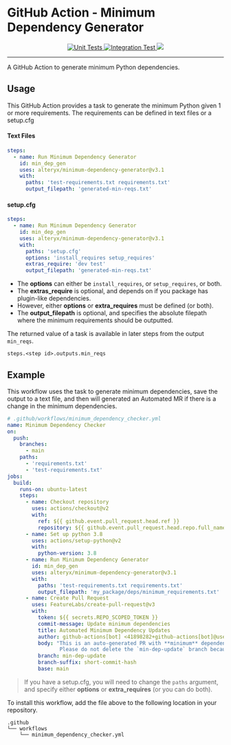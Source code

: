 # GitHub Action - Minimum Dependency Generator

<p align="center">
    <a href="https://github.com/alteryx/minimum-dependency-generator/actions/workflows/unit_tests.yml" target="_blank">
        <img src="https://github.com/alteryx/minimum-dependency-generator/actions/workflows/unit_tests.yml/badge.svg" alt="Unit Tests" />
    </a>
    <a href="https://github.com/alteryx/minimum-dependency-generator/actions/workflows/integration_tests.yml" target="_blank">
        <img src="https://github.com/alteryx/minimum-dependency-generator/actions/workflows/integration_tests.yml/badge.svg" alt="Integration Test" />
    </a>
  <a href="https://codecov.io/gh/alteryx/minimum-dependency-generator">
    <img src="https://codecov.io/gh/alteryx/minimum-dependency-generator/branch/main/graph/badge.svg?token=vRKBsaltyL"/>
  </a>
</p>
<hr>

A GitHub Action to generate minimum Python dependencies.

## Usage

This GitHub Action provides a task to generate the minimum Python given 1 or more requirements. The requirements can be defined in text files or a setup.cfg

#### Text Files
```yaml
steps:
  - name: Run Minimum Dependency Generator
    id: min_dep_gen
    uses: alteryx/minimum-dependency-generator@v3.1
    with:
      paths: 'test-requirements.txt requirements.txt'
      output_filepath: 'generated-min-reqs.txt'
```

#### setup.cfg

```yaml
steps:
  - name: Run Minimum Dependency Generator
    id: min_dep_gen
    uses: alteryx/minimum-dependency-generator@v3.1
    with:
      paths: 'setup.cfg'
      options: 'install_requires setup_requires'
      extras_require: 'dev test'
      output_filepath: 'generated-min-reqs.txt'
```
- The **options** can either be `install_requires`, or `setup_requires`, or both. 
- The **extras_require** is optional, and depends on if you package has plugin-like dependencies. 
- However, either **options** or **extra_requires** must be defined (or both). 
- The **output_filepath** is optional, and specifies the absolute filepath where the minimum requirements should be outputted.


The returned value of a task is available in later steps from the output `min_reqs`.

```
steps.<step id>.outputs.min_reqs
```

## Example

This workflow uses the task to generate minimum dependencies, save the output to a text file, and then will generated an Automated MR if there is a change in the minimum dependencies.

```yaml
# .github/workflows/minimum_dependency_checker.yml
name: Minimum Dependency Checker
on:
  push:
    branches:
      - main
    paths:
      - 'requirements.txt'
      - 'test-requirements.txt'
jobs:
  build:
    runs-on: ubuntu-latest
    steps:
      - name: Checkout repository
        uses: actions/checkout@v2
        with:
          ref: ${{ github.event.pull_request.head.ref }}
          repository: ${{ github.event.pull_request.head.repo.full_name }}
      - name: Set up python 3.8
        uses: actions/setup-python@v2
        with:
          python-version: 3.8
      - name: Run Minimum Dependency Generator
        id: min_dep_gen
        uses: alteryx/minimum-dependency-generator@v3.1
        with:
          paths: 'test-requirements.txt requirements.txt'
          output_filepath: 'my_package/deps/minimum_requirements.txt'
      - name: Create Pull Request
        uses: FeatureLabs/create-pull-request@v3
        with:
          token: ${{ secrets.REPO_SCOPED_TOKEN }}
          commit-message: Update minimum dependencies
          title: Automated Minimum Dependency Updates
          author: github-actions[bot] <41898282+github-actions[bot]@users.noreply.github.com>
          body: "This is an auto-generated PR with **minimum** dependency updates.
                 Please do not delete the `min-dep-update` branch because it's needed by the auto-dependency bot."
          branch: min-dep-update
          branch-suffix: short-commit-hash
          base: main
```

> If you have a setup.cfg, you will need to change the `paths` argument, and specify either **options** or **extra_requires** (or you can do both).
           
To install this workflow, add the file above to the following location in your repository.

```
.github
└── workflows
    └── minimum_dependency_checker.yml
```
